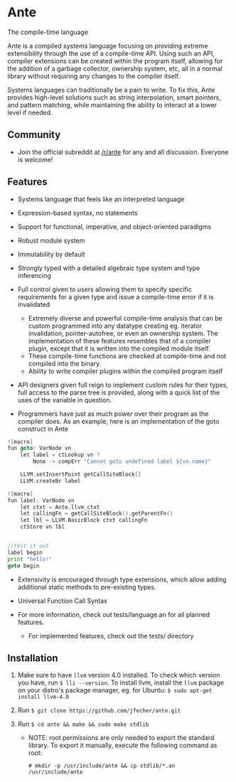 # Ante
The compile-time language

Ante is a compiled systems language focusing on providing extreme extensibility through
the use of a compile-time API.  Using such an API, compiler extensions can be created
within the program itself, allowing for the addition of a garbage collector, ownership
system, etc, all in a normal library without requiring any changes to the compiler itself.

Systems languages can traditionally be a pain to write.  To fix this, Ante provides high-level
solutions such as string interpolation, smart pointers, and pattern matching, while maintaining
the ability to interact at a lower level if needed.

## Community
- Join the official subreddit at [/r/ante](https://www.reddit.com/r/ante) for any and all discussion.  Everyone is welcome!

## Features
* Systems language that feels like an interpreted language
* Expression-based syntax, no statements
* Support for functional, imperative, and object-oriented paradigms
* Robust module system
* Immutability by default
* Strongly typed with a detailed algebraic type system and type inferencing
* Full control given to users allowing them to specify specific requirements for a given
type and issue a compile-time error if it is invalidated
    -  Extremely diverse and powerful compile-time analysis that can be custom programmed into
any datatype creating eg. iterator invalidation, pointer-autofree, or even an ownership system.
The implementation of these features resembles that of a compiler plugin, except that it is written
into the compiled module itself.
    - These compile-time functions are checked at compile-time and not compiled into the binary.
    - Ability to write compiler plugins within the compiled program itself

* API designers given full reign to implement custom rules for their types, full access to the
parse tree is provided, along with a quick list of the uses of the variable in question.
* Programmers have just as much power over their program as the compiler does.  As an example,
here is an implementation of the goto construct in Ante

```go
![macro]
fun goto: VarNode vn
    let label = ctLookup vn ?
        None -> compErr "Cannot goto undefined label ${vn.name}"

    LLVM.setInsertPoint getCallSiteBlock{}
    LLVM.createBr label

![macro]
fun label: VarNode vn
    let ctxt = Ante.llvm_ctxt
    let callingFn = getCallSiteBlock().getParentFn()
    let lbl = LLVM.BasicBlock ctxt callingFn
    ctStore vn lbl


//test it out
label begin
print "hello!"
goto begin
```

* Extensivity is encouraged through type extensions, which allow adding additional static methods to pre-existing types.

* Universal Function Call Syntax

* For more information, check out tests/language.an for all planned features.
    - For implemented features, check out the tests/ directory


## Installation
1. Make sure to have `llvm` version 4.0 installed.  To check which version you have, run `$ lli --version`.  To install llvm, install
the `llvm` package on your distro's package manager, eg. for Ubuntu: `$ sudo apt-get install llvm-4.0`

2. Run `$ git clone https://github.com/jfecher/ante.git`

3. Run `$ cd ante && make && sudo make stdlib`

    - NOTE: root permissions are only needed to export the standard library.  To export it manually, execute the following command as root:

        `# mkdir -p /usr/include/ante && cp stdlib/*.an /usr/include/ante`
